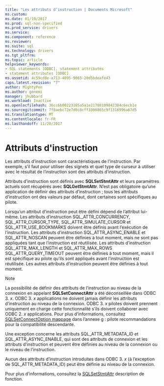 ```yaml
---
title: "Les attributs d’instruction | Documents Microsoft"
ms.custom: 
ms.date: 01/19/2017
ms.prod: sql-non-specified
ms.prod_service: drivers
ms.service: 
ms.component: reference
ms.reviewer: 
ms.suite: sql
ms.technology: drivers
ms.tgt_pltfrm: 
ms.topic: article
helpviewer_keywords:
- SQL statements [ODBC], statement attributes
- statement attributes [ODBC]
ms.assetid: 4c59cd8e-a713-4095-9065-20d5bdeafe43
caps.latest.revision: "7"
author: MightyPen
ms.author: genemi
manager: jhubbard
ms.workload: Inactive
ms.openlocfilehash: 36cc6b00223185a5a1e21708109842384c6ecb1e
ms.sourcegitcommit: 7f8aebc72e7d0c8cff3990865c9f1316996a67d5
ms.translationtype: MT
ms.contentlocale: fr-FR
ms.lasthandoff: 11/20/2017
---
```

# <a name="statement-attributes"></a>Attributs d'instruction
Les attributs d’instruction sont caractéristiques de l’instruction. Par exemple, s’il faut pour utiliser des signets et quel type de curseur à utiliser avec le résultat de l’instruction sont des attributs d’instruction.  
  
 Attributs d’instruction sont définis avec **SQLSetStmtAttr** et leurs paramètres actuels sont récupérés avec **SQLGetStmtAttr**. N’est pas obligatoire qu’une application de définir des attributs d’instruction ; tous les attributs d’instruction ont des valeurs par défaut, dont certaines sont spécifiques au pilote.  
  
 Lorsqu’un attribut d’instruction peut être défini dépend de l’attribut lui-même. Les attributs d’instruction SQL_ATTR_CONCURRENCY, SQL_ATTR_CURSOR_TYPE, SQL_ATTR_SIMULATE_CURSOR et SQL_ATTR_USE_BOOKMARKS doivent être définis avant l’exécution de l’instruction. Les attributs d’instruction SQL_ATTR_ASYNC_ENABLE et SQL_ATTR_NOSCAN peuvent être définies à tout moment, mais ne sont pas appliquées tant que l’instruction est réutilisée. Les attributs d’instruction SQL_ATTR_MAX_LENGTH et SQL_ATTR_MAX_ROWS SQL_ATTR_QUERY_TIMEOUT peuvent être définies à tout moment, mais il est spécifique au pilote qu’ils sont appliqués avant l’instruction est réutilisée. Les autres attributs d’instruction peuvent être définies à tout moment.  
  
> [!NOTE]  
>  La possibilité de définir des attributs de l’instruction au niveau de la connexion en appelant **SQLSetConnectAttr** a été déconseillée dans ODBC 3. *x*. ODBC 3. *x* applications ne doivent jamais définir les attributs d’instruction au niveau de la connexion. ODBC 3. *x* pilotes doivent prennent uniquement en charge cette fonctionnalité s’ils doivent collaborer avec ODBC 2. *x* applications. Pour plus d’informations, consultez [SQLSetConnectOption mappage](../../../odbc/reference/appendixes/sqlsetconnectoption-mapping.md) dans l’annexe g : pilote recommandations pour la compatibilité descendante.  
>   
>  Une exception concerne les attributs SQL_ATTR_METADATA_ID et SQL_ATTR_ASYNC_ENABLE, qui sont des attributs de connexion et les attributs d’instruction et peuvent être définies au niveau de la connexion ou le niveau de l’instruction.  
>   
>  Aucun des attributs d’instruction introduites dans ODBC 3. *x* (à l’exception de SQL_ATTR_METADATA_ID) peut être définie au niveau de la connexion.  
  
 Pour plus d’informations, consultez la [SQLSetStmtAttr](../../../odbc/reference/syntax/sqlsetstmtattr-function.md) description de fonction.
